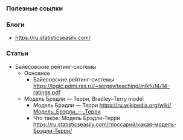 
### Полезные ссылки

### Блоги

- https://ru.statisticseasily.com/

### Статьи

- Байесовские рейтинг-системы
    - Основное
        - Байесовские рейтинг-системы https://logic.pdmi.ras.ru/~sergey/teaching/mlkfu14/14-ratings.pdf
    - Модель Брэдли — Терри, Bradley–Terry model
        - Модель Брэдли — Терри https://ru.wikipedia.org/wiki/Модель_Брэдли_—_Терри
        - Что такое: Модель Брэдли-Терри https://ru.statisticseasily.com/глоссарий/какая-модель-Брэдли-Терри/
